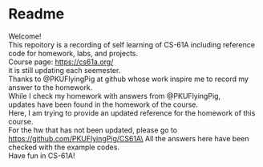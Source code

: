 # Readme
Welcome!\
This repoitory is a recording of self learning of CS-61A including reference code for homework, labs, and projects.\
Course page: https://cs61a.org/ \
it is still updating each seemester.\
Thanks to @PKUFlyingPig at github whose work inspire me to record my answer to the homework. \
While I check my homework with answers from @PKUFlyingPig,\
updates have been found in the homework of the course. \
Here, I am trying to provide an updated reference for the homework of this course.\
For the hw that has not been updated, please go to https://github.com/PKUFlyingPig/CS61A\
All the answers here have been checked with the example codes.\
Have fun in CS-61A!

